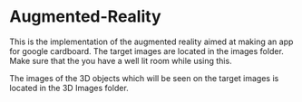 # Augmented-Reality

This is the implementation of the augmented reality aimed at making an app for google cardboard. The target images are located in the images folder. Make sure that the you have a well lit room while using this.

The images of the 3D objects which will be seen on the target images is located in the 3D Images folder.


